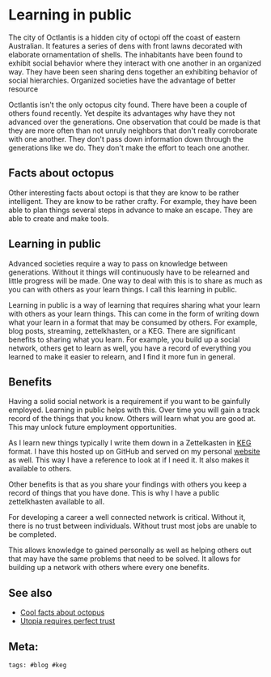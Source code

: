 # Learning in public

The city of Octlantis is a hidden city of octopi off the coast of eastern
Australian. It features a series of dens with front lawns decorated with
elaborate ornamentation of shells. The inhabitants have been found to exhibit
social behavior where they interact with one another in an organized way. They
have been seen sharing dens together an exhibiting behavior of social
hierarchies. Organized societies have the advantage of better resource

Octlantis isn't the only octopus city found. There have been a couple of others
found recently. Yet despite its advantages why have they not advanced over the
generations. One observation that could be made is that they are more often than
not unruly neighbors that don't really corroborate with one another. They don't
pass down information down through the generations like we do. They don't make
the effort to teach one another.

## Facts about octopus

Other interesting facts about octopi is that they are know to be rather
intelligent. They are know to be rather crafty. For example, they have been able
to plan things several steps in advance to make an escape. They are able to
create and make tools.

## Learning in public

Advanced societies require a way to pass on knowledge between generations.
Without it things will continuously have to be relearned and little progress
will be made. One way to deal with this is to share as much as you can with
others as your learn things. I call this learning in public.

Learning in public is a way of learning that requires sharing what your learn
with others as your learn things. This can come in the form of writing down what
your learn in a format that may be consumed by others. For example, blog posts,
streaming, zettelkhasten, or a KEG. There are significant benefits to sharing
what you learn. For example, you build up a social network, others get to learn
as well, you have a record of everything you learned to make it easier to
relearn, and I find it more fun in general.

## Benefits

Having a solid social network is a requirement if you want to be gainfully
employed. Learning in public helps with this. Over time you will gain a track
record of the things that you know. Others will learn what you are good at. This
may unlock future employment opportunities.

As I learn new things typically I write them down in a Zettelkasten in
[KEG](https://github.com/rwxrob/keg-spec) format. I have this hosted up on
GitHub and served on my personal [website](https://zet.jlrickert.me) as well.
This way I have a reference to look at if I need it. It also makes it available
to others.

Other benefits is that as you share your findings with others you keep a record
of things that you have done. This is why I have a public zettelkhasten
available to all.

For developing a career a well connected network is critical. Without it, there
is no trust between individuals. Without trust most jobs are unable to be
completed.

This allows knowledge to gained personally as well as helping others out that
may have the same problems that need to be solved. It allows for building up a
network with others where every one benefits.

## See also

- [Cool facts about octopus](../344)
- [Utopia requires perfect trust](../346)

## Meta:

    tags: #blog #keg
